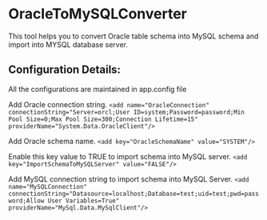 # OracleToMySQLConverter

This tool helps you to convert Oracle table schema into MySQL schema and import into MYSQL database server.

## Configuration Details:

All the configurations are maintained in app.config file

Add Oracle connection string.
`<add name="OracleConnection" connectionString="Server=orcl;User ID=system;Password=password;Min Pool Size=0;Max Pool Size=300;Connection Lifetime=15" providerName="System.Data.OracleClient"/>`

Add Oracle schema name.
`<add key="OracleSchemaName" value="SYSTEM"/>`

Enable this key value to TRUE to import schema into MySQL server.
`<add key="ImportSchemaToMySQLServer" value="FALSE"/>`

Add MySQL connection string to import schema into MySQL Server.
`<add name="MySQLConnection" connectionString="Datasource=localhost;Database=test;uid=test;pwd=password;Allow User Variables=True" providerName="MySql.Data.MySqlClient"/>`
